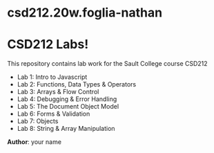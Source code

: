 # csd212.20w.foglia-nathan
# CSD212 Labs!

 This repository contains lab work for the Sault College course CSD212

- Lab 1: Intro to Javascript
- Lab 2: Functions, Data Types & Operators
- Lab 3: Arrays & Flow Control 
- Lab 4: Debugging & Error Handling
- Lab 5: The Document Object Model
- Lab 6: Forms & Validation 
- Lab 7: Objects 
- Lab 8: String & Array Manipulation

**Author**: your name
